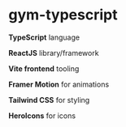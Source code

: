 # gym-typescript

**TypeScript** language

**ReactJS** library/framework

**Vite frontend** tooling

**Framer Motion** for animations

**Tailwind CSS** for styling

**HeroIcons** for icons
